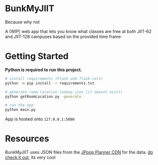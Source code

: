 # BunkMyJIIT
Because why not

A (WIP) web app that lets you know what classes are free at both JIIT-62 and JIIT-128 campuses based on the provided time frame

# Getting Started
**Python is required to run this project.**
```bash
# install requirements (Flask and flask-cors)
python -m pip install -r requirements.txt

# generate room location lookup json (if doesnt exist)
python getRoomLocation.py -generate

# run the app
python main.py
```

App is hosted onto `127.0.0.1:5000`



# Resources
BunkMyJIIT uses JSON files from the [JPoop Planner CDN](https://github.com/codelif/jiit-planner-cdn) for the data. [do check it out](https://github.com/codelif/jpoop-planner), its very cool

